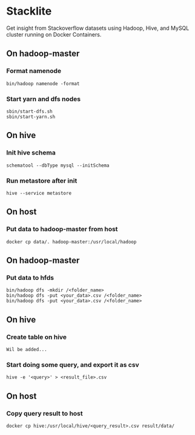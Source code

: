 # Stacklite
Get insight from Stackoverflow datasets using Hadoop, Hive, and MySQL cluster running on Docker Containers.

## On hadoop-master

### Format namenode
`bin/hadoop namenode -format`

### Start yarn and dfs nodes
`sbin/start-dfs.sh`
<br>
`sbin/start-yarn.sh`

## On hive

### Init hive schema
`schematool --dbType mysql --initSchema`

### Run metastore after init
`hive --service metastore`

## On host

### Put data to hadoop-master from host
`docker cp data/. hadoop-master:/usr/local/hadoop`

## On hadoop-master

### Put data to hfds
`bin/hadoop dfs -mkdir /<folder_name>`
<br>
`bin/hadoop dfs -put <your_data>.csv /<folder_name>`
<br>
`bin/hadoop dfs -put <your_data>.csv /<folder_name>`
<br>

## On hive

### Create table on hive
`Wil be added...`

### Start doing some query, and export it as csv
`hive -e '<query>' > <result_file>.csv`

## On host
### Copy query result to host
`docker cp hive:/usr/local/hive/<query_result>.csv result/data/`  

